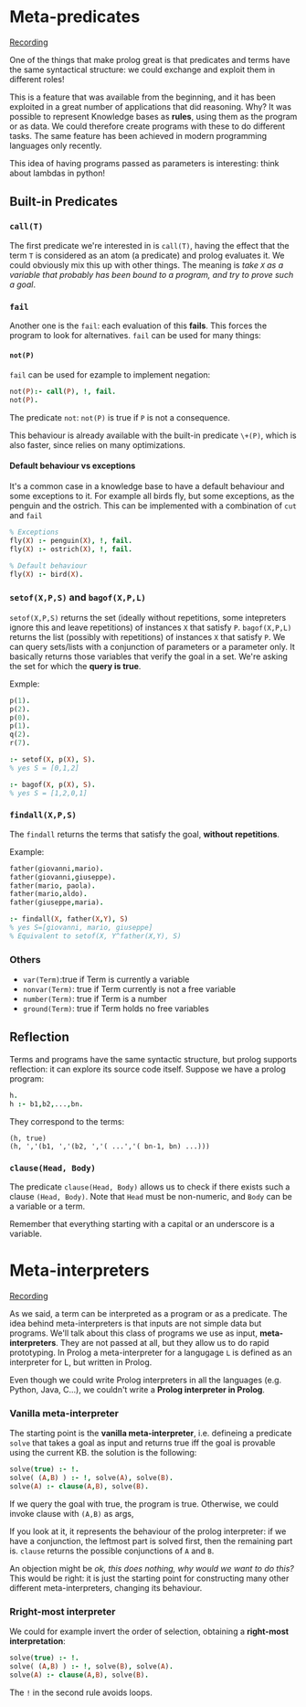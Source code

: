 # Meta-predicates

[Recording](https://web.microsoftstream.com/video/b6be2a31-03da-4341-a7c5-f5b6e94de852)

One of the things that make prolog great is that predicates and terms have the same syntactical structure: we could exchange and exploit them in different roles!

This is a feature that was available from the beginning, and it has been exploited in a great number of applications that did reasoning. Why? It was possible to represent Knowledge bases as **rules**, using them as the program or as data. We could therefore create programs with these to do different tasks. The same feature has been achieved in modern programming languages only recently.

This idea of having programs passed as parameters is interesting: think about lambdas in python!

## Built-in Predicates

### `call(T)`

The first predicate we're interested in is `call(T)`, having the effect that the term `T` is considered as an atom (a predicate) and prolog evaluates it. We could obviously mix this up with other things. The meaning is _take `X` as a variable that probably has been bound to a program, and try to prove such a goal_.

### `fail`

Another one is the `fail`: each evaluation of this **fails**. This forces the program to look for alternatives. `fail` can be used for many things:

#### `not(P)`

`fail` can be used for ezample to implement negation:

```prolog
not(P):- call(P), !, fail.
not(P).
```

The predicate `not`: `not(P)` is true if `P` is not a consequence.

This behaviour is already available with the built-in predicate `\+(P)`, which is also faster, since relies on many optimizations.

#### Default behaviour vs exceptions

It's a common case in a knowledge base to have a default behaviour and some exceptions to it. For example all birds fly, but some exceptions, as the penguin and the ostrich. This can be implemented with a combination of `cut` and `fail`

```prolog
% Exceptions
fly(X) :- penguin(X), !, fail.
fly(X) :- ostrich(X), !, fail.

% Default behaviour
fly(X) :- bird(X).
```

### `setof(X,P,S)` and `bagof(X,P,L)`

`setof(X,P,S)` returns the set (ideally without repetitions, some intepreters ignore this and leave repetitions) of instances `X` that satisfy `P`.
`bagof(X,P,L)` returns the list (possibly with repetitions) of instances `X` that satisfy `P`.
We can query sets/lists with a conjunction of parameters or a parameter only.
It basically returns those variables that verify the goal in a set.
We're asking the set for which the **query is true**.

Exmple:

```prolog
p(1).
p(2).
p(0).
p(1).
q(2).
r(7).

:- setof(X, p(X), S).
% yes S = [0,1,2]

:- bagof(X, p(X), S).
% yes S = [1,2,0,1]
```

### `findall(X,P,S)`

The `findall` returns the terms that satisfy the goal, **without repetitions**.

Example:

```prolog
father(giovanni,mario).
father(giovanni,giuseppe).
father(mario, paola).
father(mario,aldo).
father(giuseppe,maria).

:- findall(X, father(X,Y), S)
% yes S=[giovanni, mario, giuseppe]
% Equivalent to setof(X, Y^father(X,Y), S)
```

### Others

- `var(Term)`:true if Term is currently a variable
- `nonvar(Term)`: true if Term currently is not a free variable
- `number(Term)`: true if Term is a number
- `ground(Term)`: true if Term holds no free variables

## Reflection

Terms and programs have the same syntactic structure, but prolog supports reflection: it can explore its source code itself. Suppose we have a prolog program:

```prolog
h.
h :- b1,b2,...,bn.
```

They correspond to the terms:

```
(h, true)
(h, ','(b1, ','(b2, ','( ...','( bn-1, bn) ...)))
```

### `clause(Head, Body)`

The predicate `clause(Head, Body)` allows us to check if there exists such a clause `(Head, Body)`. Note that `Head` must be non-numeric, and `Body` can be a variable or a term.

Remember that everything starting with a capital or an underscore is a variable.

# Meta-interpreters

[Recording](https://web.microsoftstream.com/video/9ae90012-d375-4c8e-a65c-f724d8e165dd)

As we said, a term can be interpreted as a program or as a predicate. The idea behind meta-interpreters is that inputs are not simple data but programs. We'll talk about this class of programs we use as input, **meta-interpreters**. They are not passed at all, but they allow us to do rapid prototyping. In Prolog a meta-interpreter for a langugage `L` is defined as an interpreter for L, but written in Prolog.

Even though we could write Prolog interpreters in all the languages (e.g. Python, Java, C...), we couldn't write a **Prolog interpreter in Prolog**.

### Vanilla meta-interpreter

The starting point is the **vanilla meta-interpreter**, i.e. defineing a predicate `solve` that takes a goal as input and returns true iff the goal is provable using the current KB. the solution is the following:

```prolog
solve(true) :- !.
solve( (A,B) ) :- !, solve(A), solve(B).
solve(A) :- clause(A,B), solve(B).
```

If we query the goal with true, the program is true. Otherwise, we could invoke clause with `(A,B)` as args,

If you look at it, it represents the behaviour of the prolog interpreter: if we have a conjunction, the leftmost part is solved first, then the remaining part is. `clause` returns the possible conjunctions of `A` and `B`.

An objection might be _ok, this does nothing, why would we want to do this?_ This would be right: it is just the starting point for constructing many other different meta-interpreters, changing its behaviour.

### Rright-most interpreter

We could for example invert the order of selection, obtaining a **right-most interpretation**:

```prolog
solve(true) :- !.
solve( (A,B) ) :- !, solve(B), solve(A).
solve(A) :- clause(A,B), solve(B).
```

The `!` in the second rule avoids loops.

